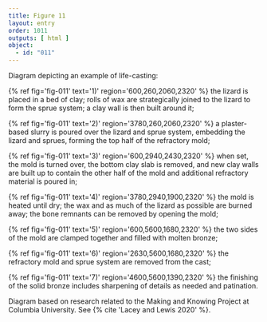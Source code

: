 ```yaml
---
title: Figure 11
layout: entry
order: 1011
outputs: [ html ]
object:
  - id: "011"
---
```


Diagram depicting an example of life-casting: 

{% ref fig='fig-011' text='1)' region='600,260,2060,2320' %} the lizard is placed in a bed of clay; rolls of wax are strategically joined to the lizard to form the sprue system; a clay wall is then built around it; 

{% ref fig='fig-011' text='2)' region='3780,260,2060,2320' %} a plaster-based slurry is poured over the lizard and sprue system, embedding the lizard and sprues, forming the top half of the refractory mold; 

{% ref fig='fig-011' text='3)' region='600,2940,2430,2320' %} when set, the mold is turned over, the bottom clay slab is removed, and new clay walls are built up to contain the other half of the mold and additional refractory material is poured in; 

{% ref fig='fig-011' text='4)' region='3780,2940,1900,2320' %} the mold is heated until dry; the wax and as much of the lizard as possible are burned away; the bone remnants can be removed by opening the mold; 

{% ref fig='fig-011' text='5)' region='600,5600,1680,2320' %} the two sides of the mold are clamped together and filled with molten bronze; 

{% ref fig='fig-011' text='6)' region='2630,5600,1680,2320' %} the refractory mold and sprue system are removed from the cast; 

{% ref fig='fig-011' text='7)' region='4600,5600,1390,2320' %} the finishing of the solid bronze includes sharpening of details as needed and patination. 

Diagram based on research related to the Making and Knowing Project at Columbia University. See {% cite 'Lacey and Lewis 2020' %}.
